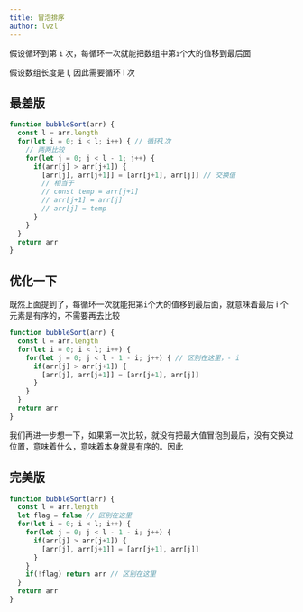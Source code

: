 ```yaml
---
title: 冒泡排序
author: lvzl
---
```


假设循环到第 `i` 次，每循环一次就能把数组中第`i`个大的值移到最后面

假设数组长度是 l, 因此需要循环 l 次

## 最差版

```js
function bubbleSort(arr) {
  const l = arr.length
  for(let i = 0; i < l; i++) { // 循环l次
    // 两两比较
    for(let j = 0; j < l - 1; j++) {
      if(arr[j] > arr[j+1]) {
        [arr[j], arr[j+1]] = [arr[j+1], arr[j]] // 交换值
        // 相当于
        // const temp = arr[j+1]
        // arr[j+1] = arr[j]
        // arr[j] = temp
      }
    }
  }
  return arr
}

```

## 优化一下

既然上面提到了，每循环一次就能把第`i`个大的值移到最后面，就意味着最后 i 个元素是有序的，不需要再去比较

```js
function bubbleSort(arr) {
  const l = arr.length
  for(let i = 0; i < l; i++) {
    for(let j = 0; j < l - 1 - i; j++) { // 区别在这里，- i
      if(arr[j] > arr[j+1]) {
        [arr[j], arr[j+1]] = [arr[j+1], arr[j]]
      }
    }
  }
  return arr
}
```

我们再进一步想一下，如果第一次比较，就没有把最大值冒泡到最后，没有交换过位置，意味着什么，意味着本身就是有序的。因此

## 完美版

```js
function bubbleSort(arr) {
  const l = arr.length
  let flag = false // 区别在这里
  for(let i = 0; i < l; i++) {
    for(let j = 0; j < l - 1 - i; j++) {
      if(arr[j] > arr[j+1]) {
        [arr[j], arr[j+1]] = [arr[j+1], arr[j]]
      }
    }
    if(!flag) return arr // 区别在这里
  }
  return arr
}
```
